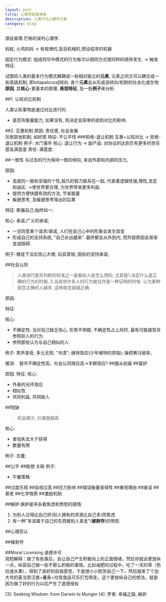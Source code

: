 ```yaml
---
layout: post
title: 心理学检查清单
description: 人类行为心理学元素
category: blog
---
```


源自查理.芒格的误判心理学.

蚂蚁, 火鸡妈妈 -> 有规律的,盲目机械的,预设程序的机器

固定行为模式: 组成则华中模式的行为每次以相同方式按同样的顺序发生. -> 触发特征:

试图将人类的基本行为模式解耦成一些相对独立的**元素**, 元素之间又可以耦合成一些高级机制, 即lollapalooza[1]倾向. 各个**元素**会从形成该倾向/机制的社会化或生物**原因**, 其**核心**-更基本的原理, **表现特征**, 及一些**例子**来分析.

##1. 认知对比机制

人类认知事物是通过对比进行的.  
* 是否有衡量能力, 如果没有, 则决定会简单的收到对比的影响.

##2. 互惠机制
原因: 责任感, 社会发展		
压倒其他机制, 如好感
特征: 不公平性
###拒绝-退让机制
互惠+认知对比 -> 拒绝-退让机制 例子: 水门事件
核心: 退让行为 -> 副产品: 对协议的达到负有更多的责任感及满意度
责任:
满意度:

##一致性
与过去的行为保持一致的倾向, 来自外部和内部的压力, 	

原因:		
* 高度的一致和坚强的个性,超凡的智力联系在一起, 代表着逻辑性强,理性,坚定和诚实. ->使世界更合理, 为世界带来更多利益.		
* 提供方便快捷有效的方法, 节省能量		
* 躲避思考, 及躲避思考得出的后果		

特征: 欺骗自己;始终如一;

核心: 承诺;广义的承诺;		
* 一旦同意某个请求/承诺, 人们在自己心中的形象会发生改变		
* 形成自己的支持系统, "自己长出腿来". 最终都会从外到内, 而外部原因会渐渐变成阻碍.

例子: 赌徒下注后信心大增; 玩具营销; 固执的坚持承诺; 


##社会认同
>人类进行是非判断的标准之一是看别人是怎么想的, 尤其是1.决定什么是正确的行为的时候, 2.当其他许多人的行为被当作是一种证明的时候.
>认为某种观念正确的人越多, 这种观念就越正确.

原因:

特征:

核心:		
* 不确定性: 当对自己缺乏信心, 形势不明朗, 不确定性占上风时, 最有可能接受并参照别人的行为.		
* 参照那些认为与自己相似的人.

例子: 笑声录音; 多元无知; "冷漠"; 维特效应(少年维特的烦恼); 操控赛马赔率;

推测:　股市不确定性高，社会认同效应高->羊群效应?
##服从权威
##喜好

原因:
特征:
核心:		
* 外表的光环效应		
* 相似性		
* 共同利益, 共同敌人		

##短缺
>机会越少, 价值就越高

核心: 		
* 害怕失去大于获得		
* 数量有限		

例子: 古董;


##公平
##联想
关联
例子:
* 午餐策略

##过度乐观
##自视过高
##压力影响
##错误衡量易得性
##重视理由
##废话
##衰老
##化学物质
##激励机制

##嫉妒
嫉妒是夹杂着焦虑和愤怒的感情: 		
1. 为别人过得比自己好(别人拥有的资源比自己多)而焦虑		 
2. 有一种"本该属于自己的东西被别人拿走"(**被剥夺**)的愤怒.


##心理否认

##被剥夺

##Moral Licensing 道德许可		
简短解释：做了有些事后，会让自己产生积极向上的正面情绪，然后你就会更放纵一点，纵容自己做一些不那么积极的事情。比如减肥的过程中，吃了一天的草（色拉或水果），得到了良好的自我感觉，于是想小小慰劳自己一下，然后就来了个加大号的麦当劳汉堡+薯条+垃圾食品可乐打包带走。这个更放纵自己的想法，就是因为做了好的行为以后产生了道德授权		




		
[1]: 穷查理宝典：查理芒格的智慧箴言录
[2]: 影响力
[3]: Seeking Wisdom: from Darwin to Munger
[4]: 罗素: 幸福之路, 嫉妒